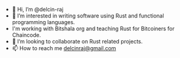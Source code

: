 - 👋 Hi, I’m @delcin-raj
- 👀 I’m interested in writing software using Rust and functional programming languages.
- I'm working with Bitshala org and teaching Rust for Bitcoiners for Chaincode.
- 💞️ I’m looking to collaborate on Rust related projects.
- 📫 How to reach me delcinraj@gmail.com

<!---
delcin-raj/delcin-raj is a ✨ special ✨ repository because its `README.md` (this file) appears on your GitHub profile.
You can click the Preview link to take a look at your changes.
--->
